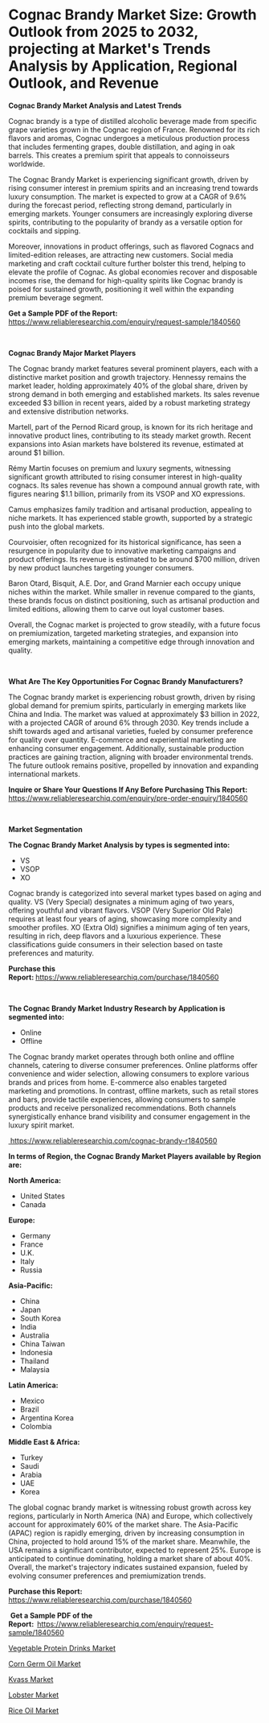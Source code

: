 <p><h1>Cognac Brandy Market Size: Growth Outlook from 2025 to 2032, projecting at Market's Trends Analysis by Application, Regional Outlook, and Revenue</h1></p><p><strong>Cognac Brandy Market Analysis and Latest Trends</strong></p>
<p><p>Cognac brandy is a type of distilled alcoholic beverage made from specific grape varieties grown in the Cognac region of France. Renowned for its rich flavors and aromas, Cognac undergoes a meticulous production process that includes fermenting grapes, double distillation, and aging in oak barrels. This creates a premium spirit that appeals to connoisseurs worldwide.</p><p>The Cognac Brandy Market is experiencing significant growth, driven by rising consumer interest in premium spirits and an increasing trend towards luxury consumption. The market is expected to grow at a CAGR of 9.6% during the forecast period, reflecting strong demand, particularly in emerging markets. Younger consumers are increasingly exploring diverse spirits, contributing to the popularity of brandy as a versatile option for cocktails and sipping.</p><p>Moreover, innovations in product offerings, such as flavored Cognacs and limited-edition releases, are attracting new customers. Social media marketing and craft cocktail culture further bolster this trend, helping to elevate the profile of Cognac. As global economies recover and disposable incomes rise, the demand for high-quality spirits like Cognac brandy is poised for sustained growth, positioning it well within the expanding premium beverage segment.</p></p>
<p><strong>Get a Sample PDF of the Report:&nbsp;</strong> <a href="https://www.reliableresearchiq.com/enquiry/request-sample/1840560?utm_campaign=1117&utm_medium=2&utm_source=Github&utm_content=ia&utm_term=07042025&utm_id=cognac-brandy">https://www.reliableresearchiq.com/enquiry/request-sample/1840560</a></p>
<p>&nbsp;</p>
<p><strong>Cognac Brandy Major Market Players</strong></p>
<p><p>The Cognac brandy market features several prominent players, each with a distinctive market position and growth trajectory. Hennessy remains the market leader, holding approximately 40% of the global share, driven by strong demand in both emerging and established markets. Its sales revenue exceeded $3 billion in recent years, aided by a robust marketing strategy and extensive distribution networks.</p><p>Martell, part of the Pernod Ricard group, is known for its rich heritage and innovative product lines, contributing to its steady market growth. Recent expansions into Asian markets have bolstered its revenue, estimated at around $1 billion.</p><p>Rémy Martin focuses on premium and luxury segments, witnessing significant growth attributed to rising consumer interest in high-quality cognacs. Its sales revenue has shown a compound annual growth rate, with figures nearing $1.1 billion, primarily from its VSOP and XO expressions.</p><p>Camus emphasizes family tradition and artisanal production, appealing to niche markets. It has experienced stable growth, supported by a strategic push into the global markets.</p><p>Courvoisier, often recognized for its historical significance, has seen a resurgence in popularity due to innovative marketing campaigns and product offerings. Its revenue is estimated to be around $700 million, driven by new product launches targeting younger consumers.</p><p>Baron Otard, Bisquit, A.E. Dor, and Grand Marnier each occupy unique niches within the market. While smaller in revenue compared to the giants, these brands focus on distinct positioning, such as artisanal production and limited editions, allowing them to carve out loyal customer bases.</p><p>Overall, the Cognac market is projected to grow steadily, with a future focus on premiumization, targeted marketing strategies, and expansion into emerging markets, maintaining a competitive edge through innovation and quality.</p></p>
<p>&nbsp;</p>
<p><strong>What Are The Key Opportunities For Cognac Brandy Manufacturers?</strong></p>
<p><p>The Cognac brandy market is experiencing robust growth, driven by rising global demand for premium spirits, particularly in emerging markets like China and India. The market was valued at approximately $3 billion in 2022, with a projected CAGR of around 6% through 2030. Key trends include a shift towards aged and artisanal varieties, fueled by consumer preference for quality over quantity. E-commerce and experiential marketing are enhancing consumer engagement. Additionally, sustainable production practices are gaining traction, aligning with broader environmental trends. The future outlook remains positive, propelled by innovation and expanding international markets.</p></p>
<p><strong>Inquire or Share Your Questions If Any Before Purchasing This Report:</strong> <a href="https://www.reliableresearchiq.com/enquiry/pre-order-enquiry/1840560?utm_campaign=1117&utm_medium=2&utm_source=Github&utm_content=ia&utm_term=07042025&utm_id=cognac-brandy">https://www.reliableresearchiq.com/enquiry/pre-order-enquiry/1840560</a></p>
<p>&nbsp;</p>
<p><strong>Market Segmentation</strong></p>
<p><strong>The Cognac Brandy Market Analysis by types is segmented into:</strong></p>
<p><ul><li>VS</li><li>VSOP</li><li>XO</li></ul></p>
<p><p>Cognac brandy is categorized into several market types based on aging and quality. VS (Very Special) designates a minimum aging of two years, offering youthful and vibrant flavors. VSOP (Very Superior Old Pale) requires at least four years of aging, showcasing more complexity and smoother profiles. XO (Extra Old) signifies a minimum aging of ten years, resulting in rich, deep flavors and a luxurious experience. These classifications guide consumers in their selection based on taste preferences and maturity.</p></p>
<p><strong>Purchase this Report:&nbsp;</strong><a href="https://www.reliableresearchiq.com/purchase/1840560?utm_campaign=1117&utm_medium=2&utm_source=Github&utm_content=ia&utm_term=07042025&utm_id=cognac-brandy">https://www.reliableresearchiq.com/purchase/1840560</a></p>
<p>&nbsp;</p>
<p><strong>The Cognac Brandy Market Industry Research by Application is segmented into:</strong></p>
<p><ul><li>Online</li><li>Offline</li></ul></p>
<p><p>The Cognac brandy market operates through both online and offline channels, catering to diverse consumer preferences. Online platforms offer convenience and wider selection, allowing consumers to explore various brands and prices from home. E-commerce also enables targeted marketing and promotions. In contrast, offline markets, such as retail stores and bars, provide tactile experiences, allowing consumers to sample products and receive personalized recommendations. Both channels synergistically enhance brand visibility and consumer engagement in the luxury spirit market.</p></p>
<p><a href="https://www.reliableresearchiq.com/cognac-brandy-r1840560?utm_campaign=1117&utm_medium=2&utm_source=Github&utm_content=ia&utm_term=07042025&utm_id=cognac-brandy">&nbsp;https://www.reliableresearchiq.com/cognac-brandy-r1840560</a></p>
<p><strong>In terms of Region, the Cognac Brandy Market Players available by Region are:</strong></p>
<p>
    <p> <strong> North America: </strong>
        <ul>
            <li>United States</li>
            <li>Canada</li>
        </ul>
        </p> 
    <p> <strong> Europe: </strong>
        <ul>
            <li>Germany</li>
            <li>France</li>
            <li>U.K.</li>
            <li>Italy</li>
            <li>Russia</li>
        </ul>
        </p> 
    <p> <strong> Asia-Pacific: </strong>
        <ul>
            <li>China</li>
            <li>Japan</li>
            <li>South Korea</li>
            <li>India</li>
            <li>Australia</li>
            <li>China Taiwan</li>
            <li>Indonesia</li>
            <li>Thailand</li>
            <li>Malaysia</li>
        </ul>
        </p> 
    <p> <strong> Latin America: </strong>
        <ul>
            <li>Mexico</li>
            <li>Brazil</li>
            <li>Argentina Korea</li>
            <li>Colombia</li>
        </ul>
        </p> 
    <p> <strong> Middle East & Africa: </strong>
        <ul>
            <li>Turkey</li>
            <li>Saudi</li>
            <li>Arabia</li>
            <li>UAE</li>
            <li>Korea</li>
        </ul>
    </p>
    </p>
<p><p>The global cognac brandy market is witnessing robust growth across key regions, particularly in North America (NA) and Europe, which collectively account for approximately 60% of the market share. The Asia-Pacific (APAC) region is rapidly emerging, driven by increasing consumption in China, projected to hold around 15% of the market share. Meanwhile, the USA remains a significant contributor, expected to represent 25%. Europe is anticipated to continue dominating, holding a market share of about 40%. Overall, the market's trajectory indicates sustained expansion, fueled by evolving consumer preferences and premiumization trends.</p></p>
<p><strong>Purchase this Report: </strong><a href="https://www.reliableresearchiq.com/purchase/1840560?utm_campaign=1117&utm_medium=2&utm_source=Github&utm_content=ia&utm_term=07042025&utm_id=cognac-brandy">https://www.reliableresearchiq.com/purchase/1840560</a></p>
<p>&nbsp;<strong>Get a Sample PDF of the Report:&nbsp;&nbsp;</strong><a href="https://www.reliableresearchiq.com/enquiry/request-sample/1840560?utm_campaign=1117&utm_medium=2&utm_source=Github&utm_content=ia&utm_term=07042025&utm_id=cognac-brandy">https://www.reliableresearchiq.com/enquiry/request-sample/1840560</a></p>
<p><strong></strong></p>
<p><p><a href="https://github.com/alefermeivys/Market-Research-Report-List-1/blob/main/vegetable-protein-drinks-market.md?utm_campaign=1117&utm_medium=2&utm_source=Github&utm_content=ia&utm_term=07042025&utm_id=cognac-brandy">Vegetable Protein Drinks Market</a></p><p><a href="https://github.com/toghojbeinta/Market-Research-Report-List-1/blob/main/corn-germ-oil-market.md?utm_campaign=1117&utm_medium=2&utm_source=Github&utm_content=ia&utm_term=07042025&utm_id=cognac-brandy">Corn Germ Oil Market</a></p><p><a href="https://github.com/kluviabolofo/Market-Research-Report-List-1/blob/main/kvass-market.md?utm_campaign=1117&utm_medium=2&utm_source=Github&utm_content=ia&utm_term=07042025&utm_id=cognac-brandy">Kvass Market</a></p><p><a href="https://github.com/jullselai/Market-Research-Report-List-1/blob/main/lobster-market.md?utm_campaign=1117&utm_medium=2&utm_source=Github&utm_content=ia&utm_term=07042025&utm_id=cognac-brandy">Lobster Market</a></p><p><a href="https://github.com/jaspartatin/Market-Research-Report-List-1/blob/main/rice-oil-market.md?utm_campaign=1117&utm_medium=2&utm_source=Github&utm_content=ia&utm_term=07042025&utm_id=cognac-brandy">Rice Oil Market</a></p></p>